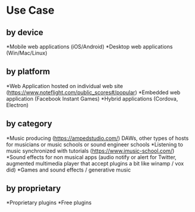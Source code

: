 # Use Case

## by device
*Mobile web applications (iOS/Android)
*Desktop web applications (Win/Mac/Linux)

## by platform
*Web Application hosted on individual web site (https://www.noteflight.com/public_scores#/popular)
*Embedded web application (Facebook Instant Games)
*Hybrid applications (Cordova, Electron)

## by category
*Music producing (https://ampedstudio.com/) DAWs, other types of hosts for musicians or music schools or sound engineer schools 
*Listening to music synchronized with tutorials (https://www.imusic-school.com/)
*Sound effects for non musical apps (audio notify or alert for Twitter, augmented multimedia player that accept plugins a bit like winamp / vox did)
*Games and sound effects / generative music

## by proprietary
*Proprietary plugins
*Free plugins
